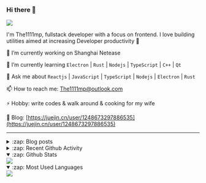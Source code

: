 ### Hi there 👋

![](https://komarev.com/ghpvc/?username=1111mp&color=green)

I'm The1111mp, fullstack developer with a focus on frontend. I love building utilities aimed at increasing Developer productivity 🙌

🔭 I’m currently working on Shanghai Netease

🌱 I’m currently learning `Electron` | `Rust` | `Nodejs` | `TypeScript` | `C++` | `Qt`

💬 Ask me about `Reactjs` | `JavaScript` | `TypeScript` | `Nodejs` | `Electron` | `Rust`

📫 How to reach me: <a href="mailto:The1111mp@outlook.com">The1111mp@outlook.com</a>

⚡ Hobby: write codes & walk around & cooking for my wife

📖 Blog: [https://juejin.cn/user/1248673297886535](https://juejin.cn/user/1248673297886535)

***

<details>
  <summary>:zap: Blog posts</summary>

  - [这里有从零开始构建现代化前端UI组件库所需要的一切](https://juejin.cn/post/7324011329883045915)
  - [使用 nvm-desktop 轻松安装和管理多个 node 版本](https://juejin.cn/post/7267791228872179727)
  - [Electron 中集成 SQLite3 数据库的最佳实践](https://juejin.cn/post/7202807471881306172)
  - [从0开发IM，单聊群聊在线离线消息以及消息的已读未读功能](https://juejin.cn/post/7202583557751865401)
  - [Electron（网页）中实现接近微信消息发送体验的消息输入框及界面](https://juejin.cn/post/7252505446396575781)
  - [Qt中基于QWebEngineView和QWebChannel实现与web的交互](https://juejin.cn/post/7238423148555501629)
</details>

<details>
  <summary>:zap: Recent Github Activity</summary>

  <!--START_SECTION:activity-->
1. 🗣 Commented on [#23](https://github.com/1111mp/nvm-desktop/issues/23#issuecomment-2345197240) in [1111mp/nvm-desktop](https://github.com/1111mp/nvm-desktop)
2. 🗣 Commented on [#112](https://github.com/1111mp/nvm-desktop/issues/112#issuecomment-2345192573) in [1111mp/nvm-desktop](https://github.com/1111mp/nvm-desktop)
3. 🗣 Commented on [#112](https://github.com/1111mp/nvm-desktop/issues/112#issuecomment-2345190800) in [1111mp/nvm-desktop](https://github.com/1111mp/nvm-desktop)
4. 🗣 Commented on [#112](https://github.com/1111mp/nvm-desktop/issues/112#issuecomment-2345181139) in [1111mp/nvm-desktop](https://github.com/1111mp/nvm-desktop)
5. 🗣 Commented on [#112](https://github.com/1111mp/nvm-desktop/issues/112#issuecomment-2345170016) in [1111mp/nvm-desktop](https://github.com/1111mp/nvm-desktop)
6. 🗣 Commented on [#112](https://github.com/1111mp/nvm-desktop/issues/112#issuecomment-2345151668) in [1111mp/nvm-desktop](https://github.com/1111mp/nvm-desktop)
7. 🗣 Commented on [#112](https://github.com/1111mp/nvm-desktop/issues/112#issuecomment-2345146646) in [1111mp/nvm-desktop](https://github.com/1111mp/nvm-desktop)
8. 🗣 Commented on [#109](https://github.com/1111mp/nvm-desktop/issues/109#issuecomment-2345138277) in [1111mp/nvm-desktop](https://github.com/1111mp/nvm-desktop)
9. 🗣 Commented on [#109](https://github.com/1111mp/nvm-desktop/issues/109#issuecomment-2345115766) in [1111mp/nvm-desktop](https://github.com/1111mp/nvm-desktop)
10. 🗣 Commented on [#109](https://github.com/1111mp/nvm-desktop/issues/109#issuecomment-2345100561) in [1111mp/nvm-desktop](https://github.com/1111mp/nvm-desktop)
  <!--END_SECTION:activity-->
</details>

<details open>
  <summary>:zap: Github Stats</summary>

  <img align="center" src="https://github-readme-stats-sigma-five.vercel.app/api?username=1111mp&show_icons=true&hide_border=true&theme=gruvbox" />
</details>

<details open>
  <summary>:zap: Most Used Languages</summary>

  <img align="center" src="https://github-readme-stats-sigma-five.vercel.app/api/top-langs/?username=1111mp&layout=compact&show_icons=true&hide_border=true&theme=gruvbox" />
</details>


<!--
**1111mp/1111mp** is a ✨ _special_ ✨ repository because its `README.md` (this file) appears on your GitHub profile.

Here are some ideas to get you started:

- 🔭 I’m currently working on ...
- 🌱 I’m currently learning ...
- 👯 I’m looking to collaborate on ...
- 🤔 I’m looking for help with ...
- 💬 Ask me about ...
- 📫 How to reach me: ...
- 😄 Pronouns: ...
- ⚡ Fun fact: ...
-->

